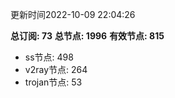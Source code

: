 更新时间2022-10-09 22:04:26

**总订阅: 73**
**总节点: 1996**
**有效节点: 815**
- ss节点: 498
- v2ray节点: 264
- trojan节点: 53
